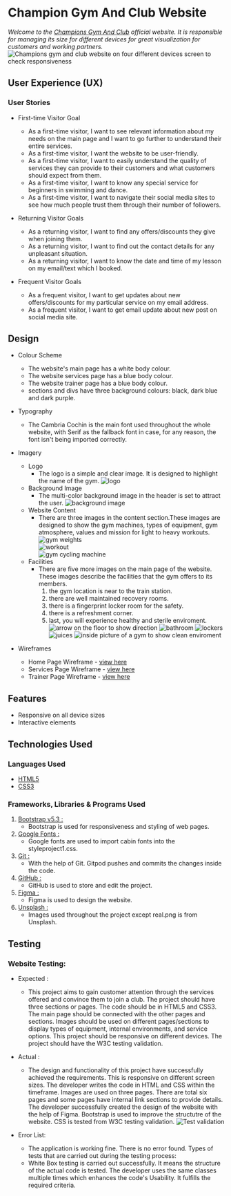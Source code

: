 #                                 Champion Gym And Club Website  

*Welcome to the [Champions Gym And Club](https://8000-farah94-projectonemiles-lmrovgr2hc8.ws.codeinstitute-ide.net/mainpage.html) official website. It is responsible for managing its size for different devices for great visualization for customers and working partners.* 
![Champions gym and club website on four different devices screen to check responsiveness](image.png)
 
 ## User Experience (UX)
### User Stories
  * First-time Visitor Goal
    - As a first-time visitor,  I want to see relevant information about my needs on the main page and I want to go further to understand their entire services. 
     -  As a first-time visitor, I want the website to be user-friendly. 
     - As a first-time visitor, I want to easily understand the quality of services they can provide to their customers and what customers should expect from them.
     - As a first-time visitor, I want to know any special service for beginners in swimming and dance.
     - As a first-time visitor, I want to navigate their social media sites to see how much people trust them through their number of followers.

 * Returning Visitor Goals
     - As a returning visitor, I want to find any offers/discounts they give when joining them.
     - As a returning visitor, I want to find out the contact details for any unpleasant situation.
     - As a returning visitor, I want to know the date and time of my lesson on my email/text which I booked.

 * Frequent Visitor Goals
     - As a frequent visitor, I want to get updates about new offers/discounts for my particular service on my email address.
     - As a frequent visitor, I want to get email update about new post on social media site.  


## Design
*  Colour Scheme
    - The website's main page has a white body colour.
    - The website services page has a blue body 
     colour.
    - The website trainer page has a blue body 
   colour. 
    - sections and divs have three background colours: black, dark blue and dark purple. 

*  Typography
   - The Cambria Cochin is the main font used throughout the whole website, with Serif as the fallback font in case, for any reason, the font isn't being imported correctly.

*  Imagery
    * Logo
      - The logo is a simple and clear image. It is designed to highlight the name of the gym. ![logo](images/real.jpg)
    * Background Image
       -  The multi-color background image in the header is set to attract the user.   ![background image](images/logo7.jpg)
    * Website Content   
       - There are three images in the content section.These images are designed to show the gym machines, types of equipment, gym atmosphere, values and mission for light to heavy workouts.   
       ![gym weights](images/one.jpg)  
       ![workout](images/two.jpg)  
       ![gym cycling machine](images/three.jpg)
    * Facilities    
      - There are five more images on the main page of the website. These images describe the facilities that the gym offers to its members. 
         1. the gym location is near to the train station.
         2. there are well maintained recovery rooms. 
         3. there is a fingerprint locker room for the safety. 
         4. there is a refreshment corner.
         5. last, you will experience healthy and sterile enviroment.
   ![arrow on the floor to show direction](images/location.jpg)
   ![bathroom](images/bath.jpg)
   ![lockers ](images/lockers.jpg)
   ![juices](images/juice.jpg)
   ![inside picture of a gym to show clean enviroment](images/clean.jpg)
   
* Wireframes
    - Home Page Wireframe - [view here](https://www.figma.com/design/5IJvJkYiBcvDniuKs1oU3s/Champions-Gym-And-Club?node-id=0-1)  
    - Services Page Wireframe - [view here](https://www.figma.com/design/5IJvJkYiBcvDniuKs1oU3s/Champions-Gym-And-Club?node-id=1-2)
    - Trainer Page Wireframe - [view here](https://www.figma.com/design/5IJvJkYiBcvDniuKs1oU3s/Champions-Gym-And-Club?node-id=1-3)

## Features
  + Responsive on all device sizes
  + Interactive elements

## Technologies Used
  ### Languages Used
   * [HTML5](https://en.wikipedia.org/wiki/HTML5)
   * [CSS3](https://en.wikipedia.org/wiki/CSS)
 
  ### Frameworks, Libraries & Programs Used
   1. [Bootstrap v5.3 :](https://getbootstrap.com/)
        - Bootstrap is used for responsiveness and styling of web pages.
   2. [Google Fonts :](https://fonts.google.com/) 
        - Google fonts are used to import cabin fonts into the styleproject1.css.
   3. [Git :](https://git-scm.com/)
        - With the help of Git. Gitpod pushes and commits the changes inside the code.
   4. [GitHub :](https://github.com/)
        - GitHub is used to store and edit the project.
   5. [Figma :](https://www.figma.com/)
        - Figma is used to design the website.  
   6. [Unsplash :](https://unsplash.com/)
        - Images used throughout the project except real.png is from Unsplash.                          


## Testing
### Website Testing: 
* Expected :
     - This project aims to gain customer attention through the 
      services offered and convince them to join a club. The project should have three sections or pages. The code 
      should be in HTML5 and CSS3. The main page should be connected with the other pages and sections. Images should be used on different pages/sections to display types of equipment, internal environments, and service options. This project should be responsive on different devices. The project should have the W3C testing validation.   

* Actual :
   - The design and functionality of this project have 
      successfully achieved the requirements. This is responsive on different screen sizes. The developer writes the code in HTML and CSS within the timeframe. Images are used on three pages. There are total six pages and some pages have internal link sections to provide details. The developer successfully created the design of the website with the help of Figma. Bootstrap is used to improve the structutre of the website. CSS is tested from W3C testing validation.  ![Test validation](<Screenshot 2024-11-14 230401.png>)

* Error List: 
   - The application is working fine. There is no error found. 
          Types of tests that are carried out during the testing process:
   - White Box testing is carried out successfully. It means the 
          structure of the actual code is tested. The developer uses the same classes multiple times which enhances the code's Usability. It fulfills the required criteria.

      
                         